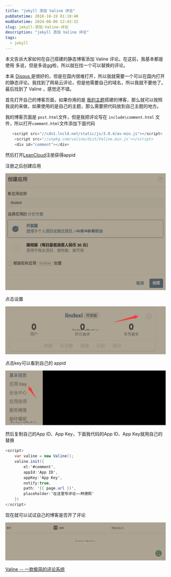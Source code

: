 ```yaml
---
title: "jekyll 添加 Valine 评论"
pubDatetime: 2018-10-19 01:10:40
modDatetime: 2024-08-06 12:43:32
slug: jekyll-添加-Valine-评论
description: "jekyll 添加 Valine 评论"
tags:
  - jekyll
---
```





本文告诉大家如何在自己搭建的静态博客添加 Valine 评论。在这前，我基本都是使用 多说，但是多说gg啦，所以就在找一个可以替换的评论。

<!--more-->


<!-- CreateTime:2018/10/19 9:10:40 -->


本来 [Disqus ](https://disqus.com/ )是很好的，但是在国内很难打开，所以我就需要一个可以在国内打开的静态评论。我找到了网易云评论，但是他需要自己的域名，所以我就不要他了。最后找到了 Valine ，感觉还不错。

首先打开自己的博客页面，如果你用的是 [我的主题](https://lindexi.oschina.io/lindexi/post/%E5%A6%82%E4%BD%95%E4%BD%BF%E7%94%A8%E6%9C%AC%E6%A8%A1%E6%9D%BF%E6%90%AD%E5%BB%BA%E5%8D%9A%E5%AE%A2.html )搭建的博客，那么就可以按照我说的来做，如果使用的是自己的主题，那么需要把代码放到自己主题的地方。

我的博客页面是 `post.html`文件，但是我把评论写在 `include\comment.html` 文件，所以打开`comment.html`文件添加下面代码

```csharp
   <script src="//cdn1.lncld.net/static/js/3.0.4/av-min.js"></script>
    <script src='//unpkg.com/valine/dist/Valine.min.js'></script>
    <div id="comment"></div>
```

然后打开[LeanCloud](https://leancloud.cn/ )注册获得appid

注册之后创建应用

![](images/img-modify-f5f271e0f4dea2da0af6e13e91c5ee32.jpg)

点击设置

![](images/img-modify-3757da3e082a983ddd38090d8352092c.jpg)

点击key可以看到自己的 appid

![](images/img-modify-7e9daaeeb2f8bf39e608c0220c546162.jpg)

然后复制自己的App ID、App Key，下面我代码的App ID、App Key就用自己的替换

```csharp
<script>
    var valine = new Valine();
    valine.init({
        el:'#comment',
        appId:'App ID',
        appKey:'App Key',
        notify:true,
        path: '{{ page.url }}',
        placeholder:'在这里写评论——林德熙'
    })
</script>
```

现在就可以试试自己的博客是否开了评论

![](images/img-modify-039cdb9d5996e666042a5e7d9e7bcdbc.jpg)


[Valine -- 一款极简的评论系统 ](https://ioliu.cn/2017/add-valine-comments-to-your-blog/ )

